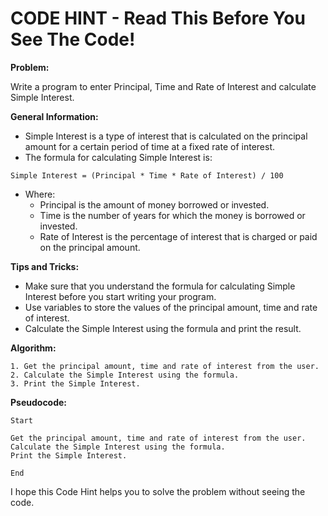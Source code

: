 # CODE HINT - Read This Before You See The Code!

**Problem:**

Write a program to enter Principal, Time and Rate of Interest and calculate Simple Interest.

**General Information:**

* Simple Interest is a type of interest that is calculated on the principal amount for a certain period of time at a fixed rate of interest.
* The formula for calculating Simple Interest is:

```
Simple Interest = (Principal * Time * Rate of Interest) / 100
```

* Where:
    * Principal is the amount of money borrowed or invested.
    * Time is the number of years for which the money is borrowed or invested.
    * Rate of Interest is the percentage of interest that is charged or paid on the principal amount.

**Tips and Tricks:**

* Make sure that you understand the formula for calculating Simple Interest before you start writing your program.
* Use variables to store the values of the principal amount, time and rate of interest.
* Calculate the Simple Interest using the formula and print the result.

**Algorithm:**

```
1. Get the principal amount, time and rate of interest from the user.
2. Calculate the Simple Interest using the formula.
3. Print the Simple Interest.
```

**Pseudocode:**

```
Start

Get the principal amount, time and rate of interest from the user.
Calculate the Simple Interest using the formula.
Print the Simple Interest.

End
```

I hope this Code Hint helps you to solve the problem without seeing the code.